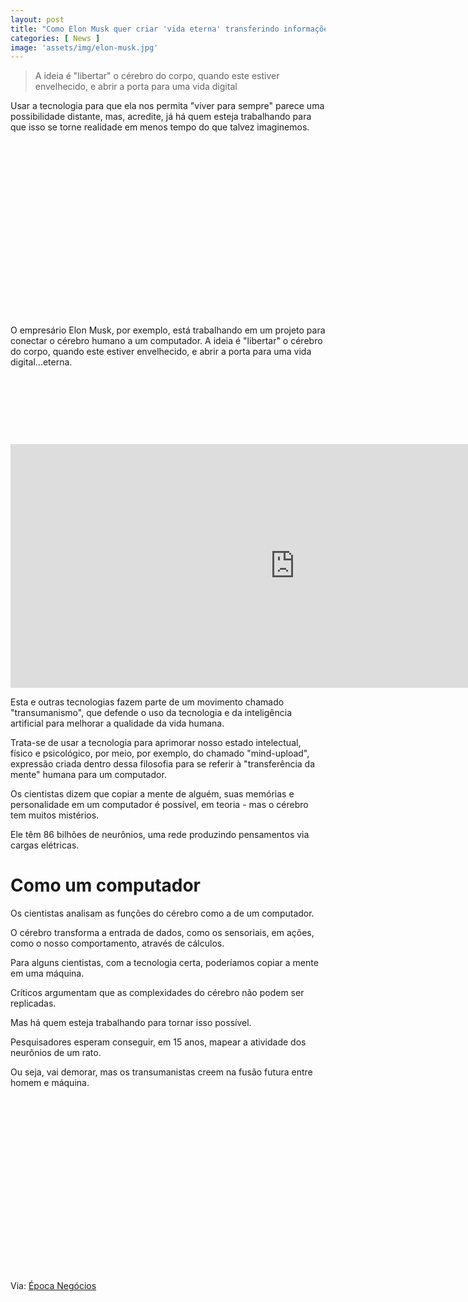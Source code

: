 ```yaml
---
layout: post
title: "Como Elon Musk quer criar 'vida eterna' transferindo informações do cérebro para o computador"
categories: [ News ]
image: 'assets/img/elon-musk.jpg'
---
```


> A ideia é "libertar" o cérebro do corpo, quando este estiver envelhecido, e abrir a porta para uma vida digital

Usar a tecnologia para que ela nos permita "viver para sempre" parece uma possibilidade distante, mas, acredite, já há quem esteja trabalhando para que isso se torne realidade em menos tempo do que talvez imaginemos.

<!-- QUADRADO -->
<script async src="//pagead2.googlesyndication.com/pagead/js/adsbygoogle.js"></script>
<ins class="adsbygoogle"
style="display:inline-block;width:336px;height:280px"
data-ad-client="ca-pub-2838251107855362"
data-ad-slot="5351066970"></ins>
<script>
(adsbygoogle = window.adsbygoogle || []).push({});
</script>

O empresário Elon Musk, por exemplo, está trabalhando em um projeto para conectar o cérebro humano a um computador. A ideia é "libertar" o cérebro do corpo, quando este estiver envelhecido, e abrir a porta para uma vida digital...eterna.

<!-- MINI ANÚNCIO -->
<script async src="//pagead2.googlesyndication.com/pagead/js/adsbygoogle.js"></script>
<!-- Games Root -->
<ins class="adsbygoogle"
style="display:inline-block;width:730px;height:95px"
data-ad-client="ca-pub-2838251107855362"
data-ad-slot="5351066970"></ins>
<script>
(adsbygoogle = window.adsbygoogle || []).push({});
</script>

<iframe width="910" height="390" src="https://emp.bbc.com/emp/SMPj/2.36.7/iframe.html" frameborder="0"></iframe>

<!-- RETANGULO LARGO 2 -->
<script async src="//pagead2.googlesyndication.com/pagead/js/adsbygoogle.js"></script>
<ins class="adsbygoogle"
style="display:block; text-align:center;"
data-ad-layout="in-article"
data-ad-format="fluid"
data-ad-client="ca-pub-2838251107855362"
data-ad-slot="8549252987"></ins>
<script>
(adsbygoogle = window.adsbygoogle || []).push({});
</script>

Esta e outras tecnologias fazem parte de um movimento chamado "transumanismo", que defende o uso da tecnologia e da inteligência artificial para melhorar a qualidade da vida humana.

Trata-se de usar a tecnologia para aprimorar nosso estado intelectual, físico e psicológico, por meio, por exemplo, do chamado "mind-upload", expressão criada dentro dessa filosofia para se referir à "transferência da mente" humana para um computador.

Os cientistas dizem que copiar a mente de alguém, suas memórias e personalidade em um computador é possível, em teoria - mas o cérebro tem muitos mistérios.

Ele têm 86 bilhões de neurônios, uma rede produzindo pensamentos via cargas elétricas.

<!-- RETANGULO LARGO -->
<script async src="https://pagead2.googlesyndication.com/pagead/js/adsbygoogle.js"></script>
<!-- Informat -->
<ins class="adsbygoogle"
style="display:block"
data-ad-client="ca-pub-2838251107855362"
data-ad-slot="2327980059"
data-ad-format="auto"
data-full-width-responsive="true"></ins>
<script>
(adsbygoogle = window.adsbygoogle || []).push({});
</script>

# Como um computador

Os cientistas analisam as funções do cérebro como a de um computador.

O cérebro transforma a entrada de dados, como os sensoriais, em ações, como o nosso comportamento, através de cálculos.

Para alguns cientistas, com a tecnologia certa, poderíamos copiar a mente em uma máquina.

Críticos argumentam que as complexidades do cérebro não podem ser replicadas.

Mas há quem esteja trabalhando para tornar isso possível.

Pesquisadores esperam conseguir, em 15 anos, mapear a atividade dos neurônios de um rato.

Ou seja, vai demorar, mas os transumanistas creem na fusão futura entre homem e máquina.

<!-- QUADRADO -->
<script async src="//pagead2.googlesyndication.com/pagead/js/adsbygoogle.js"></script>
<ins class="adsbygoogle"
style="display:inline-block;width:336px;height:280px"
data-ad-client="ca-pub-2838251107855362"
data-ad-slot="5351066970"></ins>
<script>
(adsbygoogle = window.adsbygoogle || []).push({});
</script>

Via: [Época Negócios](https://epocanegocios.globo.com/Tecnologia/noticia/2018/09/como-elon-musk-quer-criar-vida-eterna-transferindo-informacoes-do-cerebro-para-o-computador.html)
